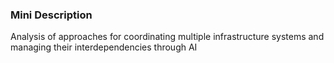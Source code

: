 ### Mini Description

Analysis of approaches for coordinating multiple infrastructure systems and managing their interdependencies through AI
